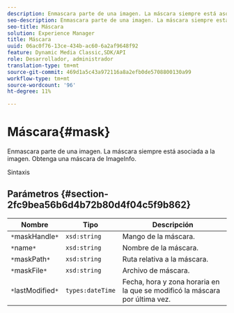 ```yaml
---
description: Enmascara parte de una imagen. La máscara siempre está asociada a la imagen. Obtenga una máscara de ImageInfo.
seo-description: Enmascara parte de una imagen. La máscara siempre está asociada a la imagen. Obtenga una máscara de ImageInfo.
seo-title: Máscara
solution: Experience Manager
title: Máscara
uuid: 06ac0f76-13ce-434b-ac60-6a2af9648f92
feature: Dynamic Media Classic,SDK/API
role: Desarrollador, administrador
translation-type: tm+mt
source-git-commit: 469d1a5c43a972116a8a2efb0de5708800130a99
workflow-type: tm+mt
source-wordcount: '96'
ht-degree: 11%

---
```



# Máscara{#mask}

Enmascara parte de una imagen. La máscara siempre está asociada a la imagen. Obtenga una máscara de ImageInfo.

Sintaxis

## Parámetros {#section-2fc9bea56b6d4b72b80d4f04c5f9b862}

| Nombre | Tipo | Descripción |
|---|---|---|
| `*`maskHandle`*` | `xsd:string` | Mango de la máscara. |
| `*`name`*` | `xsd:string` | Nombre de la máscara. |
| `*`maskPath`*` | `xsd:string` | Ruta relativa a la máscara. |
| `*`maskFile`*` | `xsd:string` | Archivo de máscara. |
| `*`lastModified`*` | `types:dateTime` | Fecha, hora y zona horaria en la que se modificó la máscara por última vez. |

